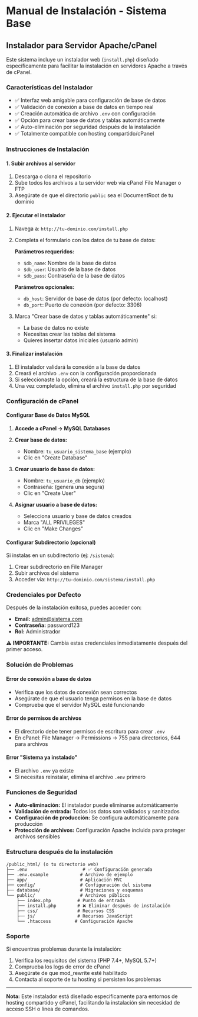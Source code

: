 # Manual de Instalación - Sistema Base

## Instalador para Servidor Apache/cPanel

Este sistema incluye un instalador web (`install.php`) diseñado específicamente para facilitar la instalación en servidores Apache a través de cPanel.

### Características del Instalador

- ✅ Interfaz web amigable para configuración de base de datos
- ✅ Validación de conexión a base de datos en tiempo real  
- ✅ Creación automática de archivo `.env` con configuración
- ✅ Opción para crear base de datos y tablas automáticamente
- ✅ Auto-eliminación por seguridad después de la instalación
- ✅ Totalmente compatible con hosting compartido/cPanel

### Instrucciones de Instalación

#### 1. Subir archivos al servidor

1. Descarga o clona el repositorio
2. Sube todos los archivos a tu servidor web via cPanel File Manager o FTP
3. Asegúrate de que el directorio `public` sea el DocumentRoot de tu dominio

#### 2. Ejecutar el instalador

1. Navega a: `http://tu-dominio.com/install.php`
2. Completa el formulario con los datos de tu base de datos:

   **Parámetros requeridos:**
   - `$db_name`: Nombre de la base de datos
   - `$db_user`: Usuario de la base de datos  
   - `$db_pass`: Contraseña de la base de datos

   **Parámetros opcionales:**
   - `db_host`: Servidor de base de datos (por defecto: localhost)
   - `db_port`: Puerto de conexión (por defecto: 3306)

3. Marca "Crear base de datos y tablas automáticamente" si:
   - La base de datos no existe
   - Necesitas crear las tablas del sistema
   - Quieres insertar datos iniciales (usuario admin)

#### 3. Finalizar instalación

1. El instalador validará la conexión a la base de datos
2. Creará el archivo `.env` con la configuración proporcionada
3. Si seleccionaste la opción, creará la estructura de la base de datos
4. Una vez completado, elimina el archivo `install.php` por seguridad

### Configuración de cPanel

#### Configurar Base de Datos MySQL

1. **Accede a cPanel → MySQL Databases**
2. **Crear base de datos:**
   - Nombre: `tu_usuario_sistema_base` (ejemplo)
   - Clic en "Create Database"

3. **Crear usuario de base de datos:**
   - Nombre: `tu_usuario_db` (ejemplo)
   - Contraseña: (genera una segura)
   - Clic en "Create User"

4. **Asignar usuario a base de datos:**
   - Selecciona usuario y base de datos creados
   - Marca "ALL PRIVILEGES"
   - Clic en "Make Changes"

#### Configurar Subdirectorio (opcional)

Si instalas en un subdirectorio (ej: `/sistema`):

1. Crear subdirectorio en File Manager
2. Subir archivos del sistema
3. Acceder via: `http://tu-dominio.com/sistema/install.php`

### Credenciales por Defecto

Después de la instalación exitosa, puedes acceder con:

- **Email:** admin@sistema.com
- **Contraseña:** password123
- **Rol:** Administrador

⚠️ **IMPORTANTE:** Cambia estas credenciales inmediatamente después del primer acceso.

### Solución de Problemas

#### Error de conexión a base de datos
- Verifica que los datos de conexión sean correctos
- Asegúrate de que el usuario tenga permisos en la base de datos
- Comprueba que el servidor MySQL esté funcionando

#### Error de permisos de archivos
- El directorio debe tener permisos de escritura para crear `.env`
- En cPanel: File Manager → Permissions → 755 para directorios, 644 para archivos

#### Error "Sistema ya instalado"
- El archivo `.env` ya existe
- Si necesitas reinstalar, elimina el archivo `.env` primero

### Funciones de Seguridad

- **Auto-eliminación:** El instalador puede eliminarse automáticamente
- **Validación de entrada:** Todos los datos son validados y sanitizados
- **Configuración de producción:** Se configura automáticamente para producción
- **Protección de archivos:** Configuración Apache incluida para proteger archivos sensibles

### Estructura después de la instalación

```
/public_html/ (o tu directorio web)
├── .env                     # ✅ Configuración generada
├── .env.example            # Archivo de ejemplo
├── app/                    # Aplicación MVC
├── config/                 # Configuración del sistema
├── database/               # Migraciones y esquemas
└── public/                 # Archivos públicos
    ├── index.php          # Punto de entrada
    ├── install.php        # ❌ Eliminar después de instalación
    ├── css/               # Recursos CSS
    ├── js/                # Recursos JavaScript
    └── .htaccess         # Configuración Apache
```

### Soporte

Si encuentras problemas durante la instalación:

1. Verifica los requisitos del sistema (PHP 7.4+, MySQL 5.7+)
2. Comprueba los logs de error de cPanel
3. Asegúrate de que mod_rewrite esté habilitado
4. Contacta al soporte de tu hosting si persisten los problemas

---

**Nota:** Este instalador está diseñado específicamente para entornos de hosting compartido y cPanel, facilitando la instalación sin necesidad de acceso SSH o línea de comandos.